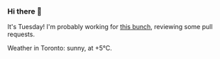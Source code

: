 ### Hi there :wave:

It's Tuesday! I'm probably working for [this bunch](https://github.com/kohofinancial), reviewing some pull requests.

Weather in Toronto: sunny, at +5°C.
